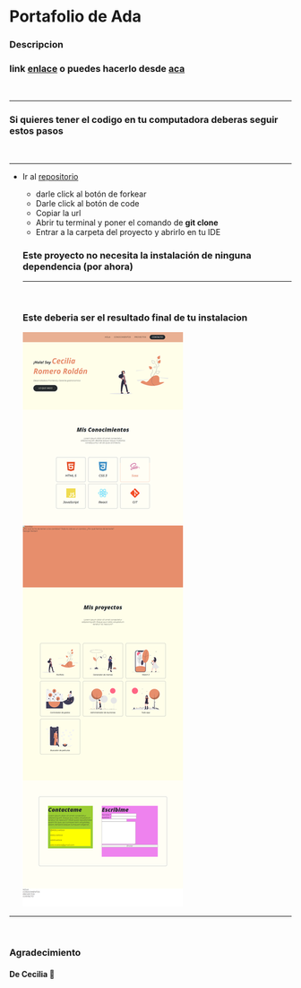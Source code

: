 # Portafolio de Ada

### Descripcion

### link [enlace](github) o puedes hacerlo desde [aca]()

<br>

***

### Si quieres tener el codigo en tu computadora deberas seguir estos pasos

<br>

***
- Ir al [repositorio](https://github.com/Jonhks/portafolio-ada)  
  - darle click al botón de forkear
  - Darle click al botón de code
  - Copiar la url
  - Abrir tu terminal y poner el comando de **git clone <url>**
  - Entrar a la carpeta del proyecto y abrirlo en tu IDE

  ### Este proyecto no necesita la instalación de ninguna dependencia (por ahora)

  ***
  <br>

  ### Este deberia ser el resultado final de tu instalacion

  ![imagen](./img/screen.png)

***
<br>

### Agradecimiento

#### De Cecilia 🧡




